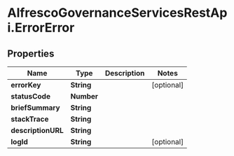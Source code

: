 # AlfrescoGovernanceServicesRestApi.ErrorError

## Properties
Name | Type | Description | Notes
------------ | ------------- | ------------- | -------------
**errorKey** | **String** |  | [optional] 
**statusCode** | **Number** |  | 
**briefSummary** | **String** |  | 
**stackTrace** | **String** |  | 
**descriptionURL** | **String** |  | 
**logId** | **String** |  | [optional] 


